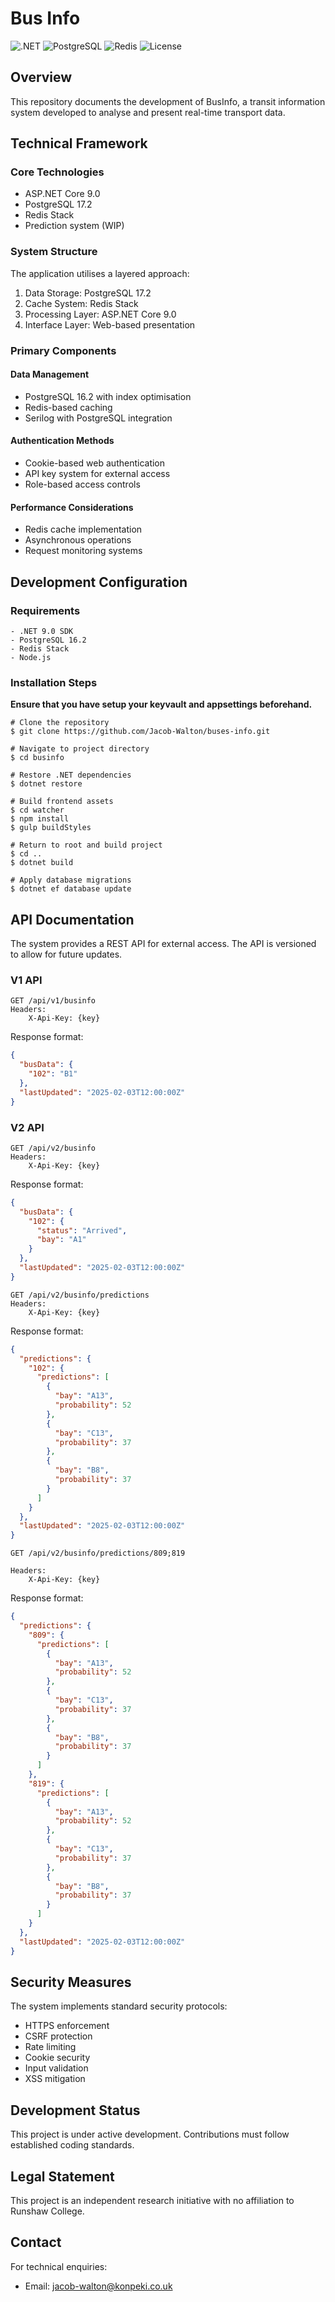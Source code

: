 # Bus Info

![.NET](https://img.shields.io/badge/.NET-9.0-512BD4?style=for-the-badge&logo=dotnet&logoColor=white)
![PostgreSQL](https://img.shields.io/badge/PostgreSQL-17.2-316192?style=for-the-badge&logo=postgresql&logoColor=white)
![Redis](https://img.shields.io/badge/Redis-Stack-DC382D?style=for-the-badge&logo=redis&logoColor=white)
![License](https://img.shields.io/badge/License-MIT-yellow.svg?style=for-the-badge)

## Overview

This repository documents the development of BusInfo, a transit information system developed to analyse and present real-time transport data.

## Technical Framework

### Core Technologies

- ASP.NET Core 9.0
- PostgreSQL 17.2
- Redis Stack
- Prediction system (WIP)

### System Structure

The application utilises a layered approach:

1. Data Storage: PostgreSQL 17.2
2. Cache System: Redis Stack
3. Processing Layer: ASP.NET Core 9.0
4. Interface Layer: Web-based presentation

### Primary Components

#### Data Management

- PostgreSQL 16.2 with index optimisation
- Redis-based caching
- Serilog with PostgreSQL integration

#### Authentication Methods

- Cookie-based web authentication
- API key system for external access
- Role-based access controls

#### Performance Considerations

- Redis cache implementation
- Asynchronous operations
- Request monitoring systems

## Development Configuration

### Requirements

```plaintext
- .NET 9.0 SDK
- PostgreSQL 16.2
- Redis Stack
- Node.js
```

### Installation Steps

**Ensure that you have setup your keyvault and appsettings beforehand.**

```shell
# Clone the repository
$ git clone https://github.com/Jacob-Walton/buses-info.git

# Navigate to project directory
$ cd businfo

# Restore .NET dependencies
$ dotnet restore

# Build frontend assets
$ cd watcher
$ npm install
$ gulp buildStyles

# Return to root and build project
$ cd ..
$ dotnet build

# Apply database migrations
$ dotnet ef database update
```

## API Documentation

The system provides a REST API for external access. The API is versioned to allow for future updates.

### V1 API

```http
GET /api/v1/businfo
Headers:
    X-Api-Key: {key}
```

Response format:

```json
{
  "busData": {
    "102": "B1"
  },
  "lastUpdated": "2025-02-03T12:00:00Z"
}
```

### V2 API

```http
GET /api/v2/businfo
Headers:
    X-Api-Key: {key}
```

Response format:

```json
{
  "busData": {
    "102": {
      "status": "Arrived",
      "bay": "A1"
    }
  },
  "lastUpdated": "2025-02-03T12:00:00Z"
}
```

```http
GET /api/v2/businfo/predictions
Headers:
    X-Api-Key: {key}
```

Response format:

```json
{
  "predictions": {
    "102": {
      "predictions": [
        {
          "bay": "A13",
          "probability": 52
        },
        {
          "bay": "C13",
          "probability": 37
        },
        {
          "bay": "B8",
          "probability": 37
        }
      ]
    }
  },
  "lastUpdated": "2025-02-03T12:00:00Z"
}
```

```http
GET /api/v2/businfo/predictions/809;819

Headers:
    X-Api-Key: {key}
```

Response format:

```json
{
  "predictions": {
    "809": {
      "predictions": [
        {
          "bay": "A13",
          "probability": 52
        },
        {
          "bay": "C13",
          "probability": 37
        },
        {
          "bay": "B8",
          "probability": 37
        }
      ]
    },
    "819": {
      "predictions": [
        {
          "bay": "A13",
          "probability": 52
        },
        {
          "bay": "C13",
          "probability": 37
        },
        {
          "bay": "B8",
          "probability": 37
        }
      ]
    }
  },
  "lastUpdated": "2025-02-03T12:00:00Z"
}
```

## Security Measures

The system implements standard security protocols:

- HTTPS enforcement
- CSRF protection
- Rate limiting
- Cookie security
- Input validation
- XSS mitigation

## Development Status

This project is under active development. Contributions must follow established coding standards.

## Legal Statement

This project is an independent research initiative with no affiliation to Runshaw College.

## Contact

For technical enquiries:

- Email: [jacob-walton@konpeki.co.uk](mailto:jacob-walton@konpeki.co.uk)
